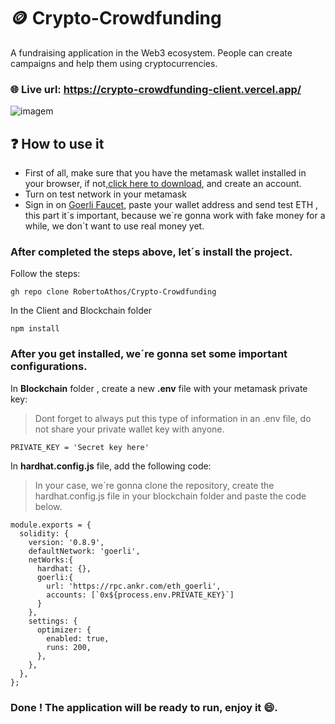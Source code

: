 # 🪙 Crypto-Crowdfunding

A  fundraising application in the Web3 ecosystem. People can create campaigns and help them using cryptocurrencies. </br>

### 🌐 Live url: https://crypto-crowdfunding-client.vercel.app/  </br>

<img src='https://user-images.githubusercontent.com/94712001/208749957-a844f123-a3d9-4e6c-9987-4b46b65fa0da.png' alt='imagem'/>


## ❓ How to use it 

<ul>
  <li>First of all, make sure that you have the metamask wallet installed in your browser, if not,<a href='https://metamask.io/' _blank>click here to download</a>, and create an account.</li>
  <li>Turn on test network in your metamask</li>
  <li>Sign in on <a href='https://goerlifaucet.com/' _blank>Goerli Faucet</a>, paste your wallet address and send test ETH , this part it´s important, because we´re gonna work with fake money for a while, we don´t want to use real money yet.</li>
</ul>

### After completed the steps above, let´s install the project.

Follow the steps:

```
gh repo clone RobertoAthos/Crypto-Crowdfunding
```

In the Client and Blockchain folder

```
npm install
```

### After you get installed, we´re gonna set some important configurations.

In **Blockchain** folder , create a new **.env** file with your metamask private key:
> Dont forget to always put this type of information in an .env file, do not share your private wallet key with anyone.

```
PRIVATE_KEY = 'Secret key here'
```

In **hardhat.config.js** file, add the following code:
> In your case, we´re gonna clone the repository, create the hardhat.config.js file in your blockchain folder and paste the code below.

```
module.exports = {
  solidity: {
    version: '0.8.9',
    defaultNetwork: 'goerli',
    netWorks:{
      hardhat: {},
      goerli:{
        url: 'https://rpc.ankr.com/eth_goerli',
        accounts: [`0x${process.env.PRIVATE_KEY}`]
      }
    },
    settings: {
      optimizer: {
        enabled: true,
        runs: 200,
      },
    },
  },
};
```

### Done ! The application will be ready to run, enjoy it 😄.





